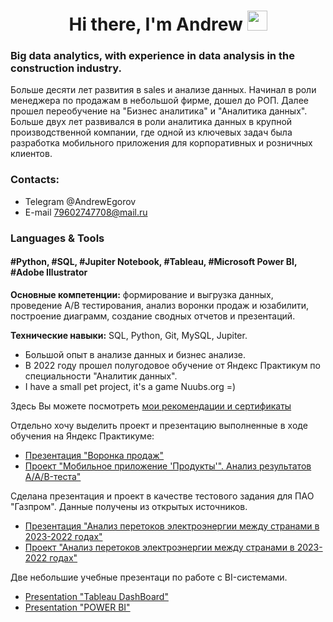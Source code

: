 <h1 align="center">Hi there, I'm Andrew
<img src="https://github.com/blackcater/blackcater/raw/main/images/Hi.gif" height="32"/></h1>

### Big data analytics, with experience in data analysis in the construction industry.
Больше десяти лет развития в sales и анализе данных. Начинал в роли менеджера по продажам в небольшой фирме, дошел до РОП. Далее прошел переобучение на "Бизнес аналитика" и "Аналитика данных".  Больше двух лет развивался в роли аналитика данных в крупной производственной компании, где одной из ключевых задач была разработка мобильного приложения для корпоративных и розничных клиентов.

### Сontacts:

- Telegram @AndrewEgorov
- E-mail   79602747708@mail.ru

### Languages & Tools
#### #Python, #SQL, #Jupiter Notebook, #Tableau, #Microsoft Power BI, #Adobe Illustrator

**Основные компетенции:** формирование и выгрузка данных, проведение А/В тестирования, анализ воронки продаж и юзабилити, построение диаграмм, создание сводных отчетов и презентаций.

**Технические навыки:** SQL, Python, Git, MySQL, Jupiter.

- Большой опыт в анализе данных и бизнес анализе.
- В 2022 году прошел полугодовое обучение от Яндекс Практикум по специальности "Аналитик данных".
- I have a small pet project, it's a game Nuubs.org =)

Здесь Вы можете посмотреть [мои рекомендации и сертификаты](https://github.com/aegorovspb/yandex_data_analyst_projects_eng/tree/main/certificate_and_reference)

Отдельно хочу выделить проект  и презентацию выполненные в ходе обучения на Яндекс Практикуме:


- [Презентация "Воронка продаж"](https://github.com/aegorovspb/yandex_data_analyst_projects_eng/tree/main/08_aab_test_presentation)
- [Проект "Мобильное приложение 'Продукты'". Анализ результатов A/A/B-теста"](https://github.com/aegorovspb/yandex_data_analysis_projects_ru/blob/main/08_aab_test_app.ipynb)


Сделана презентация и проект в качестве тестового задания для ПАО "Газпром".
Данные получены из открытых источников.

- [Презентация "Анализ перетоков электроэнергии между странами в 2023-2022 годах"](https://github.com/aegorovspb/energy/tree/main/energy_png)
- [Проект "Анализ перетоков электроэнергии между странами в 2023-2022 годах"](https://github.com/aegorovspb/energy/blob/main/energy_flow.ipynb)


Две небольшие учебные презентаци по работе с BI-системами.

- [Presentation "Tableau DashBoard"](https://github.com/aegorovspb/yandex_data_analyst_projects_eng/tree/main/tableau)
- [Presentation "POWER BI"](https://github.com/aegorovspb/yandex_data_analyst_projects_eng/tree/main/power_bi)






